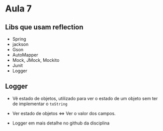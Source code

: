 # Aula 7

## Libs que usam reflection

- Spring
- jackson
- Gson
- AutoMapper
- Mock, JMock, Mockito
- Junit
- Logger 

## Logger

- Vê estado de objetos, utilizado para ver o estado de um objeto sem ter de implementar o `toString`
- Ver estado de objetos <=> Ver o valor dos campos.

- Logger em mais detalhe no github da disciplina